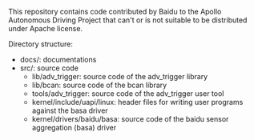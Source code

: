 This repository contains code contributed by Baidu to the Apollo Autonomous Driving Project that can't or is not suitable to be distributed under Apache license.

Directory structure:

- docs/: documentations
- src/: source code
  - lib/adv_trigger: source code of the adv_trigger library
  - lib/bcan: source code of the bcan library
  - tools/adv_trigger: source code of the adv_trigger user tool
  - kernel/include/uapi/linux: header files for writing user programs against the basa driver
  - kernel/drivers/baidu/basa: source code of the baidu sensor aggregation (basa) driver
